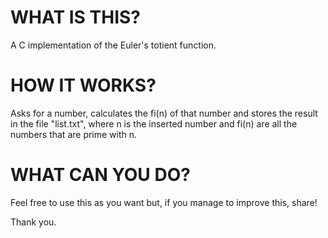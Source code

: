 # WHAT IS THIS?
A C implementation of the Euler's totient function.

# HOW IT WORKS?
Asks for a number, calculates the fi(n) of that number and stores the result in the file "list.txt", where n is the inserted number and fi(n) are all the numbers that are prime with n.

# WHAT CAN YOU DO?
Feel free to use this as you want but, if you manage to improve this, share!

Thank you.

